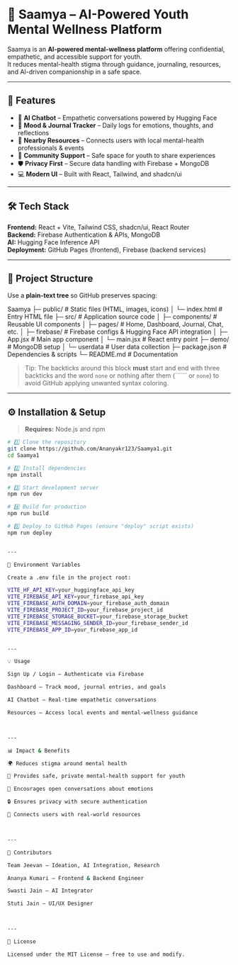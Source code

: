 
# 🌸 Saamya – AI-Powered Youth Mental Wellness Platform

Saamya is an **AI-powered mental-wellness platform** offering confidential, empathetic, and accessible support for youth.  
It reduces mental-health stigma through guidance, journaling, resources, and AI-driven companionship in a safe space.

---

## 🚀 Features
- 🤖 **AI Chatbot** – Empathetic conversations powered by Hugging Face  
- 📅 **Mood & Journal Tracker** – Daily logs for emotions, thoughts, and reflections  
- 📍 **Nearby Resources** – Connects users with local mental-health professionals & events  
- 👥 **Community Support** – Safe space for youth to share experiences  
- 🛡️ **Privacy First** – Secure data handling with Firebase + MongoDB  
- 💻 **Modern UI** – Built with React, Tailwind, and shadcn/ui  

---

## 🛠️ Tech Stack
**Frontend:** React + Vite, Tailwind CSS, shadcn/ui, React Router  
**Backend:** Firebase Authentication & APIs, MongoDB  
**AI:** Hugging Face Inference API  
**Deployment:** GitHub Pages (frontend), Firebase (backend services)

---

## 📂 Project Structure
Use a **plain-text tree** so GitHub preserves spacing:

Saamya ├─ public/                 # Static files (HTML, images, icons) │  └─ index.html           # Entry HTML file ├─ src/                    # Application source code │  ├─ components/          # Reusable UI components │  ├─ pages/               # Home, Dashboard, Journal, Chat, etc. │  ├─ firebase/            # Firebase configs & Hugging Face API integration │  ├─ App.jsx              # Main app component │  └─ main.jsx             # React entry point ├─ demo/                   # MongoDB setup │  └─ userdata             # User data collection ├─ package.json            # Dependencies & scripts └─ README.md               # Documentation

> Tip: The backticks around this block **must** start and end with three backticks and the word `none` or nothing after them (`````` or ```none```) to avoid GitHub applying unwanted syntax coloring.

---

## ⚙️ Installation & Setup
> **Requires:** Node.js and npm

```bash
# 1️⃣ Clone the repository
git clone https://github.com/Ananyakr123/Saamya1.git
cd Saamya1

# 2️⃣ Install dependencies
npm install

# 3️⃣ Start development server
npm run dev

# 4️⃣ Build for production
npm run build

# 5️⃣ Deploy to GitHub Pages (ensure "deploy" script exists)
npm run deploy


---

🔑 Environment Variables

Create a .env file in the project root:

VITE_HF_API_KEY=your_huggingface_api_key
VITE_FIREBASE_API_KEY=your_firebase_api_key
VITE_FIREBASE_AUTH_DOMAIN=your_firebase_auth_domain
VITE_FIREBASE_PROJECT_ID=your_firebase_project_id
VITE_FIREBASE_STORAGE_BUCKET=your_firebase_storage_bucket
VITE_FIREBASE_MESSAGING_SENDER_ID=your_firebase_sender_id
VITE_FIREBASE_APP_ID=your_firebase_app_id


---

💡 Usage

Sign Up / Login – Authenticate via Firebase

Dashboard – Track mood, journal entries, and goals

AI Chatbot – Real-time empathetic conversations

Resources – Access local events and mental-wellness guidance



---

📊 Impact & Benefits

🌍 Reduces stigma around mental health

🧠 Provides safe, private mental-health support for youth

💬 Encourages open conversations about emotions

🔒 Ensures privacy with secure authentication

🤝 Connects users with real-world resources



---

👥 Contributors

Team Jeevan – Ideation, AI Integration, Research

Ananya Kumari – Frontend & Backend Engineer

Swasti Jain – AI Integrator

Stuti Jain – UI/UX Designer



---

📜 License

Licensed under the MIT License – free to use and modify.


